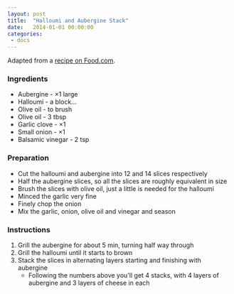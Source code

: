 ```yaml
---
layout: post
title:  "Halloumi and Aubergine Stack"
date:   2014-01-01 00:00:00
categories:
 - docs
---
```


Adapted from a [recipe on
Food.com](http://www.food.com/recipe/halloumi-and-eggplant-aubergine-stack-67976).

### Ingredients

* Aubergine - ×1 large
* Halloumi - a block…
* Olive oil - to brush
* Olive oil - 3&nbsp;tbsp
* Garlic clove - ×1
* Small onion - ×1
* Balsamic vinegar - 2&nbsp;tsp

### Preparation

* Cut the halloumi and aubergine into 12 and 14 slices respectively
* Half the aubergine slices, so all the slices are roughly equivalent in size
* Brush the slices with olive oil, just a little is needed for the halloumi
* Minced the garlic very fine
* Finely chop the onion
* Mix the garlic, onion, olive oil and vinegar and season

### Instructions

1. Grill the aubergine for about 5 min, turning half way through
2. Grill the halloumi until it starts to brown
3. Stack the slices in alternating layers starting and finishing with aubergine
    * Following the numbers above you'll get 4 stacks, with 4 layers of
    aubergine and 3 layers of cheese in each
